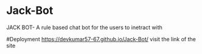# Jack-Bot
JACK BOT- A rule based chat bot for the users to inetract with 

#Deployment 
https://devkumar57-67.github.io/Jack-Bot/
visit the link of the site 

